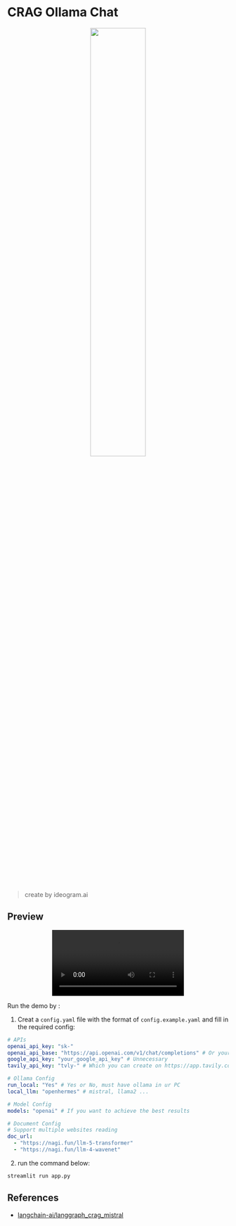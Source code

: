 # CRAG Ollama Chat

<div align="center">
<img src=https://github.com/Nagi-ovo/langgraph-crag-demo/assets/101612750/ac87701d-b9e4-4c2d-9ea9-d272766069bd
width="50%">
</div>

> create by ideogram.ai

## Preview

<div align="center">
  <video src="https://github.com/Nagi-ovo/CRAG-Ollama-Chat/assets/101612750/feefb8f4-15aa-4f23-95e4-911804d6c53a" controls>
  </video>
</div>







Run the demo by :

1. Creat a `config.yaml` file with the format of `config.example.yaml` and fill in the required config:

```yaml
# APIs
openai_api_key: "sk-"
openai_api_base: "https://api.openai.com/v1/chat/completions" # Or your own proxy
google_api_key: "your_google_api_key" # Unnecessary
tavily_api_key: "tvly-" # Which you can create on https://app.tavily.com/

# Ollama Config
run_local: "Yes" # Yes or No, must have ollama in ur PC
local_llm: "openhermes" # mistral, llama2 ...

# Model Config
models: "openai" # If you want to achieve the best results

# Document Config
# Support multiple websites reading
doc_url: 
  - "https://nagi.fun/llm-5-transformer"  
  - "https://nagi.fun/llm-4-wavenet"  
```

2. run the command below:

```zsh
streamlit run app.py
```

## References

- [langchain-ai/langgraph_crag_mistral](https://github.com/langchain-ai/langgraph/blob/2b42407f055dbb77331de46fe3a632ea24551347/examples/rag/langgraph_crag_mistral.ipynb)
